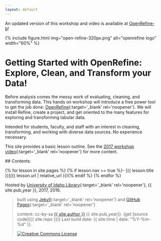 ```yaml
---
layout: default
---
```


An updated version of this workshop and video is available at [OpenRefine-b](https://evanwill.github.io/openrefine-b/)!

{% include figure.html img="open-refine-320px.png" alt="openrefine logo" width="60%" %}

# Getting Started with OpenRefine: Explore, Clean, and Transform your Data!

Before analysis comes the messy work of evaluating, cleaning, and transforming data.
This hands on workshop will introduce a free power tool to get the job done: [OpenRefine](http://openrefine.org/index.html){:target='_blank' rel='noopener'}. 
We will install Refine, create a project, and get oriented to the many features for exploring and transforming tabular data. 

Intended for students, faculty, and staff with an interest in cleaning, transforming, and working with diverse data sources. 
No experience necessary.

This site provides a basic lesson outline. See the [2017 workshop video](https://youtu.be/wGVtycv3SS0){:target='_blank' rel='noopener'} for more content.

<div class="toc" markdown="1">
## Contents:

{% for lesson in site.pages %}
{% if lesson.nav == true %}- [{{ lesson.title }}]({{ lesson.url | relative_url }}){% endif %}
{% endfor %}
</div>

Hosted by [University of Idaho Library](http://www.lib.uidaho.edu/){:target='_blank' rel='noopener'}, {{ site.pub_year }}, 2017, 2016.

> built using [Jekyll](https://jekyllrb.com/){:target='_blank' rel='noopener'} and [GitHub Pages](https://pages.github.com/){:target='_blank' rel='noopener'}
>
> content: cc-by-sa <a href="https://github.com/{{ site.github_username }}">{{ site.author }}</a> {{ site.pub_year}}. (get [source code]({{ site.repo }}))
> Last build date: {{ site.time | date: "%Y-%m-%d" }}.
>
> <a href="http://creativecommons.org/licenses/by-sa/4.0/" rel="license"><img style="border-width: 0;" src="https://i.creativecommons.org/l/by-sa/4.0/88x31.png" alt="Creative Commons License" /></a>
